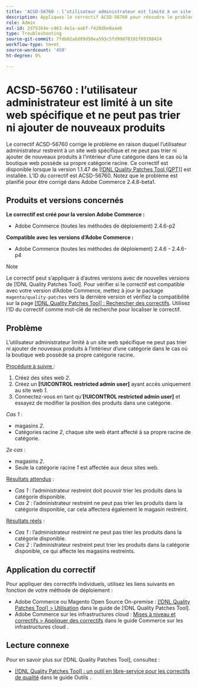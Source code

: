 ```yaml
---
title: 'ACSD-56760 : l’utilisateur administrateur est limité à un site web spécifique et ne peut pas trier ni ajouter de nouveaux produits'
description: Appliquez le correctif ACSD-56760 pour résoudre le problème d’Adobe Commerce en raison duquel l’utilisateur administrateur limité à un site web spécifique ne peut pas trier ni ajouter de nouveaux produits à l’intérieur d’une catégorie dans le cas où la boutique web possède sa propre catégorie racine.
role: Admin
exl-id: 2d75164e-c463-4e1a-aa6f-f420dbe0aaeb
type: Troubleshooting
source-git-commit: 7fdb02a6d89d50ea593c5fd99d78101f89198424
workflow-type: tm+mt
source-wordcount: '459'
ht-degree: 0%

---
```


# ACSD-56760 : l’utilisateur administrateur est limité à un site web spécifique et ne peut pas trier ni ajouter de nouveaux produits

Le correctif ACSD-56760 corrige le problème en raison duquel l’utilisateur administrateur restreint à un site web spécifique et ne peut pas trier ni ajouter de nouveaux produits à l’intérieur d’une catégorie dans le cas où la boutique web possède sa propre catégorie racine. Ce correctif est disponible lorsque la version 1.1.47 de [[!DNL Quality Patches Tool (QPT)]](/help/tools/quality-patches-tool/quality-patches-tool-to-self-serve-quality-patches.md) est installée. L’ID du correctif est ACSD-56760. Notez que le problème est planifié pour être corrigé dans Adobe Commerce 2.4.8-beta1.

## Produits et versions concernés

**Le correctif est créé pour la version Adobe Commerce :**

* Adobe Commerce (toutes les méthodes de déploiement) 2.4.6-p2

**Compatible avec les versions d’Adobe Commerce :**

* Adobe Commerce (toutes les méthodes de déploiement) 2.4.6 - 2.4.6-p4

>[!NOTE]
>
>Le correctif peut s’appliquer à d’autres versions avec de nouvelles versions de [!DNL Quality Patches Tool]. Pour vérifier si le correctif est compatible avec votre version d’Adobe Commerce, mettez à jour le package `magento/quality-patches` vers la dernière version et vérifiez la compatibilité sur la page [[!DNL Quality Patches Tool] : Rechercher des correctifs](https://experienceleague.adobe.com/tools/commerce-quality-patches/index.html). Utilisez l’ID du correctif comme mot-clé de recherche pour localiser le correctif.

## Problème

L’utilisateur administrateur limité à un site web spécifique ne peut pas trier ni ajouter de nouveaux produits à l’intérieur d’une catégorie dans le cas où la boutique web possède sa propre catégorie racine.

<u>Procédure à suivre </u> :

1. Créez des sites web *2*.
1. Créez un **[!UICONTROL restricted admin user]** ayant accès uniquement au site web *1*.
1. Connectez-vous en tant qu’**[!UICONTROL restricted admin user]** et essayez de modifier la position des produits dans une catégorie.

*Cas 1* :

* magasins *2*.
* Catégories racine *2*, chaque site web étant affecté à sa propre racine de catégorie.

*2e cas* :

* magasins *2*.
* Seule la catégorie racine *1* est affectée aux deux sites web.

<u>Résultats attendus</u> :

* *Cas 1* : l’administrateur restreint doit pouvoir trier les produits dans la catégorie disponible.
* *Cas 2* : l’administrateur restreint ne peut pas trier les produits dans la catégorie disponible, car cela affectera également le magasin restreint.

<u>Résultats réels</u> :

* *Cas 1* : l’administrateur restreint ne peut pas trier les produits dans la catégorie disponible.
* *Cas 2* : l’administrateur restreint peut trier les produits dans la catégorie disponible, ce qui affecte les magasins restreints.

## Application du correctif

Pour appliquer des correctifs individuels, utilisez les liens suivants en fonction de votre méthode de déploiement :

* Adobe Commerce ou Magento Open Source On-premise : [[!DNL Quality Patches Tool] > Utilisation](/help/tools/quality-patches-tool/usage.md) dans le guide de [!DNL Quality Patches Tool].
* Adobe Commerce sur les infrastructures cloud : [Mises à niveau et correctifs > Appliquer des correctifs](https://experienceleague.adobe.com/docs/commerce-cloud-service/user-guide/develop/upgrade/apply-patches.html) dans le guide Commerce sur les infrastructures cloud .

## Lecture connexe

Pour en savoir plus sur [!DNL Quality Patches Tool], consultez :

* [[!DNL Quality Patches Tool] : un outil en libre-service pour les correctifs de qualité](/help/tools/quality-patches-tool/quality-patches-tool-to-self-serve-quality-patches.md) dans le guide Outils .
